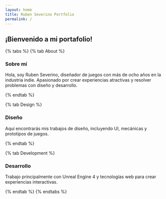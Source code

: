 ```yaml
---
layout: home
title: Ruben Severino Portfolio
permalink: /
---
```


## ¡Bienvenido a mi portafolio!

{% tabs %}
{% tab About %}

### Sobre mí

Hola, soy Ruben Severino, diseñador de juegos con más de ocho años en la industria indie. Apasionado por crear experiencias atractivas y resolver problemas con diseño y desarrollo.

{% endtab %}

{% tab Design %}

### Diseño

Aquí encontrarás mis trabajos de diseño, incluyendo UI, mecánicas y prototipos de juegos.

{% endtab %}

{% tab Development %}

### Desarrollo

Trabajo principalmente con Unreal Engine 4 y tecnologías web para crear experiencias interactivas.

{% endtab %}
{% endtabs %}

